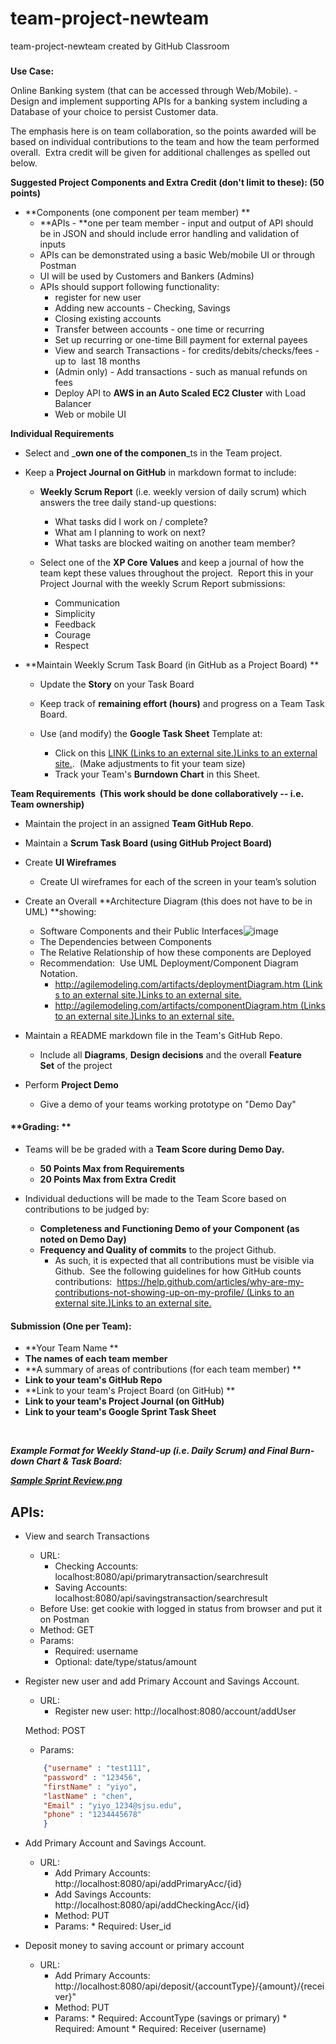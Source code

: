 # team-project-newteam
team-project-newteam created by GitHub Classroom
### 

**Use Case:**

Online Banking system (that can be accessed through Web/Mobile). - Design and implement supporting APIs for a banking system including a Database of your choice to persist Customer data.

The emphasis here is on team collaboration, so the points awarded will be based on individual contributions to the team and how the team performed overall.  Extra credit will be given for additional challenges as spelled out below.

**Suggested Project Components and Extra Credit (don't limit to these): (50 points)**

- **Components (one component per team member)  **
    - **APIs - **one per team member - input and output of API should be in JSON and should include error handling and validation of inputs
    - APIs can be demonstrated using a basic Web/mobile UI or through Postman
    - UI will be used by Customers and Bankers (Admins)
    - APIs should support following functionality:
        - register for new user
        - Adding new accounts - Checking, Savings
        - Closing existing accounts
        - Transfer between accounts - one time or recurring
        - Set up recurring or one-time Bill payment for external payees
        - View and search Transactions - for credits/debits/checks/fees - up to  last 18 months
        - (Admin only) - Add transactions - such as manual refunds on fees
        - Deploy API to **AWS in an Auto Scaled EC2 Cluster** with Load Balancer
        - Web or mobile UI

  
**Individual Requirements**

- Select and _**own one of the componen**_ts in the Team project.
- Keep a **Project Journal on GitHub** in markdown format to include:
    - **Weekly Scrum Report** (i.e. weekly version of daily scrum) which answers the tree daily stand-up questions:
        - What tasks did I work on / complete?
        - What am I planning to work on next?
        - What tasks are blocked waiting on another team member?

    - Select one of the **XP Core Values** and keep a journal of how the team kept these values throughout the project.  Report this in your Project Journal with the weekly Scrum Report submissions:
        - Communication
        - Simplicity
        - Feedback
        - Courage
        - Respect

- **Maintain Weekly Scrum Task Board (in GitHub as a Project Board) **
    - Update the **Story** on your Task Board
    - Keep track of **remaining effort (hours)** and progress on a Team Task Board.
    - Use (and modify) the **Google Task Sheet** Template at:  

        - Click on this [LINK (Links to an external site.)Links to an external site.](https://docs.google.com/spreadsheets/d/1RBzwUDx9QG7Uy8ayiFBBuhWBaJCrK5dV5T9eN2ZEfp8/edit?usp=sharing).  (Make adjustments to fit your team size)
        - Track your Team's **Burndown Chart** in this Sheet.

**Team Requirements  (This work should be done collaboratively -- i.e. Team ownership)**

- Maintain the project in an assigned **Team GitHub Repo**.
- Maintain a **Scrum Task Board (using GitHub Project Board)**
- Create **UI Wireframes**
    - Create UI wireframes for each of the screen in your team’s solution

- Create an Overall **Architecture Diagram (this does not have to be in UML) **showing:  

    - Software Components and their Public Interfaces![image](https://github.com/gopinathsjsu/team-project-newteam/blob/master/img/AccoutApi.png)
    - The Dependencies between Components
    - The Relative Relationship of how these components are Deployed
    - Recommendation:  Use UML Deployment/Component Diagram Notation.
        - [http://agilemodeling.com/artifacts/deploymentDiagram.htm (Links to an external site.)Links to an external site.](http://agilemodeling.com/artifacts/deploymentDiagram.htm)
        - [http://agilemodeling.com/artifacts/componentDiagram.htm (Links to an external site.)Links to an external site.](http://agilemodeling.com/artifacts/componentDiagram.htm)

- Maintain a README markdown file in the Team's GitHub Repo.
    - Include all **Diagrams**, **Design decisions** and the overall **Feature Set** of the project

- Perform **Project Demo**
    - Give a demo of your teams working prototype on "Demo Day"

#### **Grading: **

- Teams will be be graded with a **Team Score during Demo Day.**  

    - **50 Points Max from Requirements**
    - **20 Points Max from Extra Credit**

- Individual deductions will be made to the Team Score based on contributions to be judged by:
    - **Completeness and Functioning Demo of your Component (as noted on Demo Day)**
    - **Frequency and Quality of commits** to the project Github. 
        - As such, it is expected that all contributions must be visible via Github.  See the following guidelines for how GitHub counts contributions:  [https://help.github.com/articles/why-are-my-contributions-not-showing-up-on-my-profile/ (Links to an external site.)Links to an external site.](https://help.github.com/articles/why-are-my-contributions-not-showing-up-on-my-profile/)

#### **Submission (One per Team):**

- **Your Team Name **
- **The names of each team member**
- **A summary of areas of contributions (for each team member) **
- **Link to your team's GitHub Repo**
- **Link to your team's Project Board (on GitHub) **
- **Link to your team's Project Journal (on GitHub)**
- **Link to your team's Google Sprint Task Sheet**

 

_**Example Format for Weekly Stand-up (i.e. Daily Scrum) and Final Burn-down Chart & Task Board:**_

_**[Sample Sprint Review.png]()**_


## APIs:
* View and search Transactions
    * URL: 
        * Checking Accounts: localhost:8080/api/primarytransaction/searchresult
        * Saving Accounts: localhost:8080/api/savingstransaction/searchresult
    * Before Use: get cookie with logged in status from browser and put it on Postman
    * Method: GET
    * Params:
        * Required: username
        * Optional: date/type/status/amount
        
* Register new user and add Primary Account and Savings Account.
    * URL: 
        * Register new user: http://localhost:8080/account/addUser

    Method: POST
    * Params:
    ```json
        {"username" : "test111",
        "password" : "123456",
        "firstName" : "yiyo",
        "lastName" : "chen",
        "Email" : "yiyo_1234@sjsu.edu",
        "phone" : "1234445678"
        }  
    ```
*   Add Primary Account and Savings Account. 
     * URL: 
       * Add Primary Accounts: http://localhost:8080/api/addPrimaryAcc/{id}
       * Add Savings Accounts: http://localhost:8080/api/addCheckingAcc/{id}
       * Method: PUT
        * Params:
               * Required: User_id
               
               
*   Deposit money to saving account or primary account 
     * URL: 
       * Add Primary Accounts: http://localhost:8080/api/deposit/{accountType}/{amount}/{receiver}"
       * Method: PUT
        * Params:
               * Required: AccountType (savings or primary)
               * Required: Amount
               * Required: Receiver (username)              